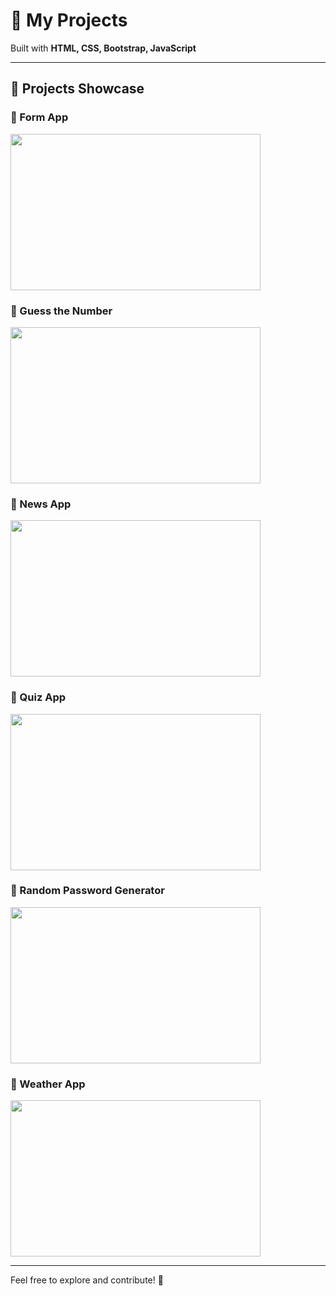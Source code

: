 # 📌 My Projects

Built with **HTML, CSS, Bootstrap, JavaScript**

---

## 🚀 Projects Showcase

### 🔹 Form App
<img src="https://github.com/user-attachments/assets/d7030267-f9b1-4ba8-bb8d-7c180f7c3d20" width="400" height="250" />

### 🔹 Guess the Number
<img src="https://github.com/user-attachments/assets/7369afdf-c26c-4db1-a636-33b2db334094" width="400" height="250" />

### 🔹 News App
<img src="https://github.com/user-attachments/assets/399b3f80-3327-4728-8ff9-0d3614aa71f0" width="400" height="250" />

### 🔹 Quiz App
<img src="https://github.com/user-attachments/assets/43af0abc-2524-4430-90dc-a1f050bf53b1" width="400" height="250" />

### 🔹 Random Password Generator
<img src="https://github.com/user-attachments/assets/58de24a3-292e-4ed1-b9d2-eaf2fa72bf80" width="400" height="250" />

### 🔹 Weather App
<img src="https://github.com/user-attachments/assets/7c0b56da-3cc1-463f-9701-07067cc3628e" width="400" height="250" />

---

Feel free to explore and contribute! 🚀
